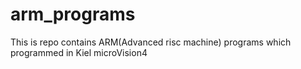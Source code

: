# arm_programs
This is repo contains ARM(Advanced risc machine) programs which programmed in Kiel microVision4
